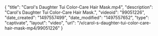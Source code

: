 {
    "title": "Carol's Daughter Tui Color-Care Hair Mask.mp4",
    "description": "Carol's Daughter Tui Color-Care Hair Mask.",
    "videoid": "99051226",
    "date_created": "1497557499",
    "date_modified": "1497557652",
    "type": "captivate",
    "layout": "video",
    "url": "\/v\/carol-s-daughter-tui-color-care-hair-mask-mp4\/99051226"
}
